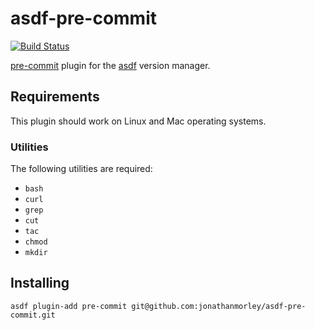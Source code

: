 # asdf-pre-commit

[![Build Status](https://github.com/jonathanmorley/asdf-pre-commit/workflows/ASDF%20CI/badge.svg)](https://github.com/jonathanmorley/asdf-pre-commit/actions)

[pre-commit][2] plugin for the [asdf][1] version manager.

## Requirements

This plugin should work on Linux and Mac operating systems.

### Utilities

The following utilities are required:

- `bash`
- `curl`
- `grep`
- `cut`
- `tac`
- `chmod`
- `mkdir`

## Installing

```
asdf plugin-add pre-commit git@github.com:jonathanmorley/asdf-pre-commit.git
```

[1]: https://asdf-vm.com/
[2]: https://pre-commit.com/
